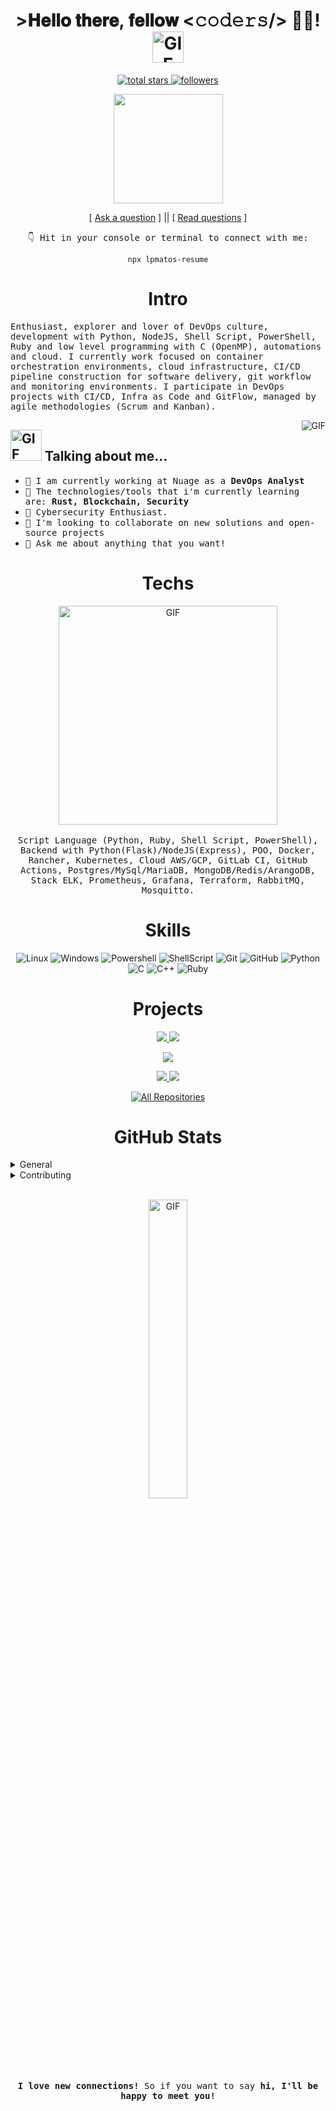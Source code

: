 <h1 align="center"> >𝐇𝐞𝐥𝐥𝐨 𝐭𝐡𝐞𝐫𝐞, 𝐟𝐞𝐥𝐥𝐨𝐰 <𝚌𝚘𝚍𝚎𝚛𝚜/> 👨‍💻! <img src="https://media.giphy.com/media/mGcNjsfWAjY5AEZNw6/giphy.gif" alt="GIF" width="50px"></h2>

<p align="center">
  <a href="https://github.com/lpmatos?tab=repositories&sort=stargazers">
    <img alt="total stars" title="Total stars on GitHub" src="https://custom-icon-badges.herokuapp.com/badge/dynamic/json?logo=star&color=white&labelColor=black&label=Stars&style=for-the-badge&query=%24.stars&url=https://api.github-star-counter.workers.dev/user/gsvprharsha"/>
  </a>
  <a href="https://github.com/lpmatos">
    <img alt="followers" title="Follow me on Github" src="https://custom-icon-badges.herokuapp.com/github/followers/lpmatos?color=white&labelColor=black&style=for-the-badge&logo=person-add&label=Follow&logoColor=white"/>
  </a>
</p>



<p align="center">
    <img src="https://gidigi.com/cdn/love.gif" width="175">
</p>

<p align="center">
[ <a href='https://github.com/lpmatos/lpmatos/issues/new'>Ask a question</a> ] ||
[ <a href='https://github.com/lpmatos/lpmatos/issues?q=is%3Aissue+is%3Aclosed'>Read questions</a> ]
</p>

<p align="center">
  <samp>👇 Hit in your console or terminal to connect with me:</samp>
  <p align="center">
    <code>npx lpmatos-resume</code>
  </p>
</p>

<h1 align="center">Intro</h1>

<p>
  <samp>
    Enthusiast, explorer and lover of DevOps culture, development with Python, NodeJS, Shell Script, PowerShell, Ruby and low level programming with C (OpenMP), automations and cloud. I currently work focused on container orchestration environments, cloud infrastructure, CI/CD pipeline construction for software delivery, git workflow and monitoring environments. I participate in DevOps projects with CI/CD, Infra as Code and GitFlow, managed by agile methodologies (Scrum and Kanban).
  </samp>
</p>

<img align="right" src="https://media.giphy.com/media/836HiJc7pgzy8iNXCn/giphy.gif" alt="GIF"/>

<h2>
  <img src="https://media.giphy.com/media/VgCDAzcKvsR6OM0uWg/giphy.gif" alt="GIF" width="50px"> Talking about me...
</h2>

<ul>
  <li>
    <samp>🔭 I am currently working at Nuage as a <b>DevOps Analyst</b></samp>
  </li>
  <li>
    <samp>🌱 The technologies/tools that i'm currently learning are: <b>Rust, Blockchain, Security</b></samp>
  </li>
  <li>
    <samp>👾 Cybersecurity Enthusiast.</samp>
  </li>
  <li>
    <samp>👯 I'm looking to collaborate on new solutions and open-source projects</samp>
  </li>
  <li>
    <samp>💬 Ask me about anything that you want!</samp>
  </li>
</ul>

<h1 align="center">Techs</h1>

<p align="center">
  <img align="center" src="https://media.giphy.com/media/137EaR4vAOCn1S/giphy.gif" alt="GIF" width="350" heigh="190"/>
  <br>
  <br>
  <samp>
    Script Language (Python, Ruby, Shell Script, PowerShell), Backend with Python(Flask)/NodeJS(Express), POO, Docker, Rancher, Kubernetes, Cloud AWS/GCP, GitLab CI, GitHub Actions, Postgres/MySql/MariaDB, MongoDB/Redis/ArangoDB, Stack ELK, Prometheus, Grafana, Terraform, RabbitMQ, Mosquitto.
  </samp>
</p>

<h1 align="center">Skills</h1>

<p align="center">
  <img alt="Linux" src="https://img.shields.io/badge/-Linux-FCC624?style=for-the-badge&logo=linux&logoColor=white">
  <img alt="Windows" src="https://img.shields.io/badge/-Windows-204E87?&style=for-the-badge&logo=windows&logoColor=white">
  <img alt="Powershell" src="https://img.shields.io/badge/-PowerShell-blue?&style=for-the-badge&logo=powershell&logoColor=white">
  <img alt="ShellScript" src="https://img.shields.io/badge/-ShellScript-4EAA25?style=for-the-badge&logo=gnu%20bash&logoColor=white">
  <img alt="Git" src="https://img.shields.io/badge/-Git-F05032?style=for-the-badge&logo=git&logoColor=white">
  <img alt="GitHub" src="https://img.shields.io/badge/-GitHub-181717?style=for-the-badge&logo=GitHub&logoColor=white">
  <img alt="Python" src="https://img.shields.io/badge/Python-blue?style=for-the-badge&logo=python&logoColor=white">
  <img alt="C" src="https://img.shields.io/badge/C-00599C?style=for-the-badge&logo=c&logoColor=white">
  <img alt="C++" src="https://img.shields.io/badge/C%2B%2B-00599C?style=for-the-badge&logo=c%2B%2B&logoColor=white">
  <img alt="Ruby" src="https://img.shields.io/badge/Ruby-CC342D?style=for-the-badge&logo=ruby&logoColor=white">
</p>

<h1 align="center">Projects</h1>

<p align="center">
  <a href="https://github.com/lpmatos/twitter-realtime-processing-covid">
    <img src="https://github-readme-stats.vercel.app/api/pin/?username=lpmatos&repo=twitter-realtime-processing-covid" />
  </a>
  <a href="https://github.com/lpmatos/twitter-sentimental-analysis-covid">
    <img src="https://github-readme-stats.vercel.app/api/pin/?username=lpmatos&repo=twitter-sentimental-analysis-covid" />
  </a>
</p>

<p align="center">
  <img src="https://github-readme-stats.vercel.app/api?username=lpmatos&show_icons=true" />
</p>

<p align="center">
  <a href="https://github.com/lpmatos/helm-recursive-library">
    <img src="https://github-readme-stats.vercel.app/api/pin/?username=lpmatos&repo=helm-recursive-library" />
  </a>
  <a href="https://github.com/lpmatos/gitlab-ci-lint">
    <img src="https://github-readme-stats.vercel.app/api/pin/?username=lpmatos&repo=gitlab-ci-lint" />
  </a>
</p>

<p align="center">
  <a href="https://github.com/lpmatos?tab=repositories"><img alt="All Repositories" title="All Repositories" src="https://custom-icon-badges.herokuapp.com/badge/-All%20Repos-black?style=for-the-badge&logoColor=white&logo=repo"/></a>
</p>

<h1 align="center">GitHub Stats</h1>

<details><summary>General</summary>
<p align="center">
  <img src="https://metrics.lecoq.io/lpmatos?template=terminal&base.community=0&languages=1&gists=1&isocalendar=1&repositories=1&repositories=100&repositories.batch=100&repositories.forks=false&repositories.affiliations=owner&isocalendar.duration=full-year&languages.limit=8&languages.sections=most-used&languages.colors=github&languages.threshold=0%25&languages.indepth=false&languages.analysis.timeout=15&languages.categories=markup%2C%20programming&languages.recent.categories=markup%2C%20programming&languages.recent.load=300&languages.recent.days=14&config.timezone=America%2FSao_Paulo">
</p>
</details>

<details><summary>Contributing</summary>
<p align="center">
<img alt="lpmatos's Activity Graph" src="https://activity-graph.herokuapp.com/graph?username=lpmatos&theme=gotham"/></a>
</p>
</details>

<br>

<p align="center">
  <img width=35% src="https://www.icegif.com/wp-content/uploads/baby-yoda-bye-bye-icegif.gif" alt="GIF">
</p>

<br>

<p align="center">
  <samp>
    <b>
      I love new connections!</b> So if you want to say <b>hi, I'll be happy to meet you!
    </b>
  <samp>
</p>
